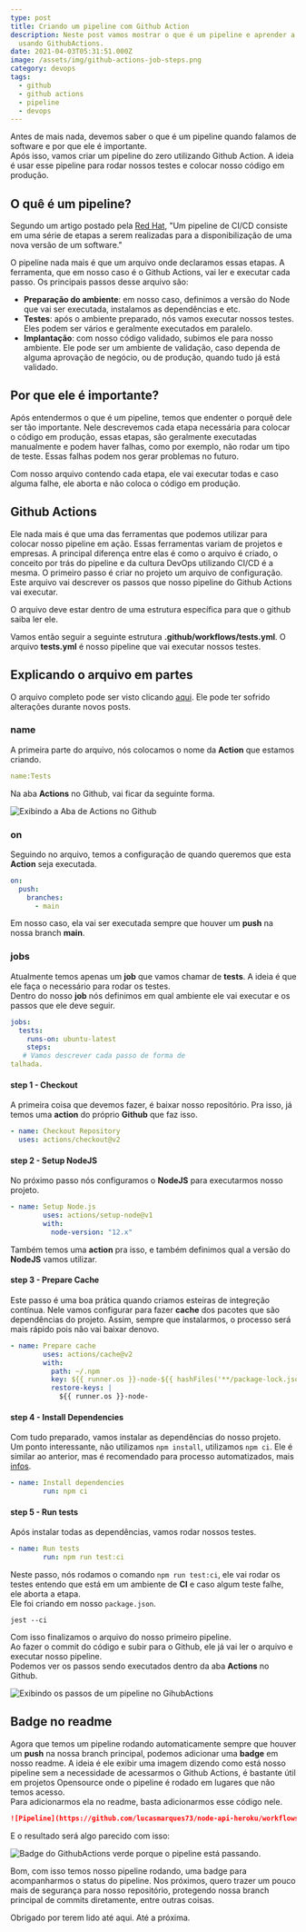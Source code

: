 ```yaml
---
type: post
title: Criando um pipeline com Github Action
description: Neste post vamos mostrar o que é um pipeline e aprender a criar um
  usando GithubActions.
date: 2021-04-03T05:31:51.000Z
image: /assets/img/github-actions-job-steps.png
category: devops
tags:
  - github
  - github actions
  - pipeline
  - devops
---
```

Antes de mais nada, devemos saber o que é um pipeline quando falamos de software e por que ele é importante.\
Após isso, vamos criar um pipeline do zero utilizando Github Action. A ideia é usar esse pipeline para rodar nossos testes e colocar nosso código em produção.

## O quê é um pipeline?

Segundo um artigo postado pela [Red Hat](https://www.redhat.com/pt-br/topics/devops/what-cicd-pipeline), "Um pipeline de CI/CD consiste em uma série de etapas a serem realizadas para a disponibilização de uma nova versão de um software."  

O pipeline nada mais é que um arquivo onde declaramos essas etapas. A ferramenta, que em nosso caso é o Github Actions, vai ler e executar cada passo. Os principais passos desse arquivo são:

* **Preparação do ambiente**: em nosso caso, definimos a versão do Node que vai ser executada, instalamos as dependências e etc.
* **Testes**: após o ambiente preparado, nós vamos executar nossos testes. Eles podem ser vários e geralmente executados em paralelo.
* **Implantação**: com nosso código validado, subimos ele para nosso ambiente. Ele pode ser um ambiente de validação, caso dependa de alguma aprovação de negócio, ou de produção, quando tudo já está validado.  

## Por que ele é importante?

Após entendermos o que é um pipeline, temos que endenter o porquê dele ser tão importante. Nele descrevemos cada etapa necessária para colocar o código em produção, essas etapas, são geralmente executadas manualmente e podem haver falhas, como por exemplo, não rodar um tipo de teste. Essas falhas podem nos gerar problemas no futuro.  

Com nosso arquivo contendo cada etapa, ele vai executar todas e caso alguma falhe, ele aborta e não coloca o código em produção.

## Github Actions

Ele nada mais é que uma das ferramentas que podemos utilizar para colocar nosso pipeline em ação. Essas ferramentas variam de projetos e empresas. A principal diferença entre elas é como o arquivo é criado, o conceito por trás do pipeline e da cultura DevOps utilizando CI/CD é a mesma. O primeiro passo é criar no projeto um arquivo de configuração. Este arquivo vai descrever os passos que nosso pipeline do Github Actions vai executar.

O arquivo deve estar dentro de uma estrutura específica para que o github saiba ler ele.

Vamos então seguir a seguinte estrutura **.github/workflows/tests.yml**. O arquivo **tests.yml** é nosso pipeline que vai executar nossos testes.

## Explicando o arquivo em partes

O arquivo completo pode ser visto clicando [aqui](https://github.com/lucasmarques73/node-api-heroku/blob/main/.github/workflows/tests.yml). Ele pode ter sofrido alterações durante novos posts.

### name

A primeira parte do arquivo, nós colocamos o nome da **Action** que estamos criando.

```yaml
name:Tests
```

Na aba **Actions** no Github, vai ficar da seguinte forma.

![Exibindo a Aba de Actions no Github](/assets/img/action-name.png "Exibindo a Aba de Actions no Github")

### on

Seguindo no arquivo, temos a configuração de quando queremos que esta **Action** seja executada.

```yaml
on:
  push:
    branches:
      - main
```

Em nosso caso, ela vai ser executada sempre que houver um **push** na nossa branch **main**.

### jobs

Atualmente temos apenas um **job** que vamos chamar de **tests**. A ideia é que ele faça o necessário para rodar os testes.\
Dentro do nosso **job** nós definimos em qual ambiente ele vai executar e os passos que ele deve seguir.

```yaml
jobs:
  tests:
    runs-on: ubuntu-latest
    steps:
   # Vamos descrever cada passo de forma de
talhada.
```

#### step 1 - Checkout

A primeira coisa que devemos fazer, é baixar nosso repositório. Pra isso, já temos uma **action** do próprio **Github** que faz isso.

```yaml
- name: Checkout Repository
  uses: actions/checkout@v2
```

#### step 2 - Setup NodeJS

No próximo passo nós configuramos o **NodeJS** para executarmos nosso projeto.

```yaml
- name: Setup Node.js
        uses: actions/setup-node@v1
        with:
          node-version: "12.x"
```

Também temos uma **action** pra isso, e também definimos qual a versão do **NodeJS** vamos utilizar.

#### step 3 - Prepare Cache

Este passo é uma boa prática quando criamos esteiras de integreção contínua. Nele vamos configurar para fazer **cache** dos pacotes que são dependências do projeto. Assim, sempre que instalarmos, o processo será mais rápido pois não vai baixar denovo.

```yaml
- name: Prepare cache
        uses: actions/cache@v2
        with:
          path: ~/.npm
          key: ${{ runner.os }}-node-${{ hashFiles('**/package-lock.json') }}
          restore-keys: |
            ${{ runner.os }}-node-
```

#### step 4 - Install Dependencies

Com tudo preparado, vamos instalar as dependências do nosso projeto.\
Um ponto interessante, não utilizamos `npm install`, utilizamos `npm ci`. Ele é similar ao anterior, mas é recomendado para processo automatizados, mais [infos](https://docs.npmjs.com/cli/ci.html).

```yaml
- name: Install dependencies
        run: npm ci
```

#### step 5 - Run tests

Após instalar todas as dependências, vamos rodar nossos testes.

```yaml
- name: Run tests
        run: npm run test:ci
```

Neste passo, nós rodamos o comando `npm run test:ci`, ele vai rodar os testes entendo que está em um ambiente de **CI** e caso algum teste falhe, ele aborta a etapa.\
Ele foi criando em nosso `package.json`.

```shell
jest --ci
```

Com isso finalizamos o arquivo do nosso primeiro pipeline.\
Ao fazer o commit do código e subir para o Github, ele já vai ler o arquivo e executar nosso pipeline.\
Podemos ver os passos sendo executados dentro da aba **Actions** no Github.

![Exibindo os passos de um pipeline no GihubActions](/assets/img/github-actions-job-steps.png "Exibindo os passos de um pipeline no GihubActions")

## Badge no readme

Agora que temos um pipeline rodando automaticamente sempre que houver um **push** na nossa branch principal, podemos adicionar uma **badge** em nosso readme. A ideia é ele exibir uma imagem dizendo como está nosso pipeline sem a necessidade de acessarmos o Github Actions, é bastante útil em projetos Opensource onde o pipeline é rodado em lugares que não temos acesso.\
Para adicionarmos ela no readme, basta adicionarmos esse código nele.

```markdown
![Pipeline](https://github.com/lucasmarques73/node-api-heroku/workflows/Pipeline/badge.svg)
```

E o resultado será algo parecido com isso:

![Badge do GithubActions verde porque o pipeline está passando.](/assets/img/pipeline-badge.png "Badge do GithubActions verde porque o pipeline está passando.")

Bom, com isso temos nosso pipeline rodando, uma badge para acompanharmos o status do pipeline. Nos próximos, quero trazer um pouco mais de segurança para nosso repositório, protegendo nossa branch principal de commits diretamente, entre outras coisas.

Obrigado por terem lido até aqui. Até a próxima.